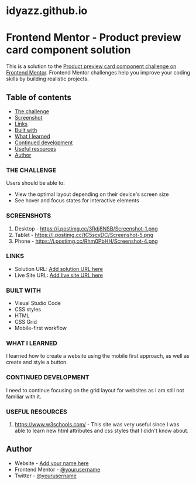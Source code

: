 # idyazz.github.io

# Frontend Mentor - Product preview card component solution

This is a solution to the [Product preview card component challenge on Frontend Mentor](https://www.frontendmentor.io/challenges/product-preview-card-component-GO7UmttRfa). Frontend Mentor challenges help you improve your coding skills by building realistic projects. 

## Table of contents
  - [The challenge](#the-challenge)
  - [Screenshot](#screenshot)
  - [Links](#links)
  - [Built with](#built-with)
  - [What I learned](#what-i-learned)
  - [Continued development](#continued-development)
  - [Useful resources](#useful-resources)
- [Author](#author)



### THE CHALLENGE

Users should be able to:

- View the optimal layout depending on their device's screen size
- See hover and focus states for interactive elements


### SCREENSHOTS

1. Desktop - https://i.postimg.cc/3Rdj8NSB/Screenshot-1.png 
2. Tablet - https://i.postimg.cc/tC5scyDC/Screenshot-5.png
3. Phone - https://i.postimg.cc/Rhm0PbHH/Screenshot-4.png


### LINKS

- Solution URL: [Add solution URL here](https://your-solution-url.com)
- Live Site URL: [Add live site URL here](https://your-live-site-url.com)

### BUILT WITH

- Visual Studio Code
- CSS styles
- HTML
- CSS Grid
- Mobile-first workflow


### WHAT I LEARNED

I learned how to create a website using the mobile first approach, as well as create and style a button.


### CONTINUED DEVELOPMENT

I need to continue focusing on the grid layout for websites as I am still not familiar with it.


### USEFUL RESOURCES

1. https://www.w3schools.com/ - This site was very useful since I was able to learn new html attributes and css styles that I didn't know about. 


## Author

- Website - [Add your name here](https://www.your-site.com)
- Frontend Mentor - [@yourusername](https://www.frontendmentor.io/profile/yourusername)
- Twitter - [@yourusername](https://www.twitter.com/yourusername)
